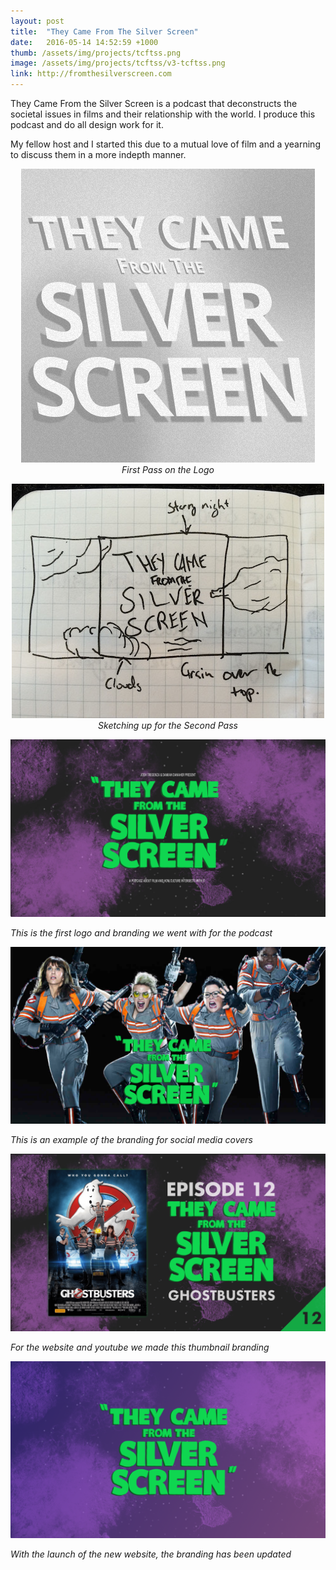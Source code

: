 ```yaml
---
layout: post
title:  "They Came From The Silver Screen"
date:   2016-05-14 14:52:59 +1000
thumb: /assets/img/projects/tcftss.png
image: /assets/img/projects/tcftss/v3-tcftss.png
link: http://fromthesilverscreen.com
---
```


They Came From the Silver Screen is a podcast that deconstructs the societal issues in films and their relationship with the world. I produce this podcast and do all design work for it.

My fellow host and I started this due to a mutual love of film and a yearning to discuss them in a more indepth manner.  

<p align="center">
<img src="/assets/img/projects/tcftss/v1-tcftss.png" alt="First Version of the Logo"/>
<br>
<em>First Pass on the Logo</em>
</p>
<p align="center">
<img src="/assets/img/projects/tcftss/tcftss-sketch.jpg" alt="Sketch"/>
<br>
<em>Sketching up for the Second Pass</em>
</p>

![Original Logo](/assets/img/projects/tcftss/v2-tcftss.png)

*This is the first logo and branding we went with for the podcast*

![Example of a Cover for Social Media](/assets/img/projects/tcftss/social-media-cover.png)

*This is an example of the branding for social media covers*

![Example of a Cover for Social Media](/assets/img/projects/tcftss/YT-thumbs.png)

*For the website and youtube we made this thumbnail branding*

![Current Branding](/assets/img/projects/tcftss/v3-tcftss.png)

*With the launch of the new website, the branding has been updated*
